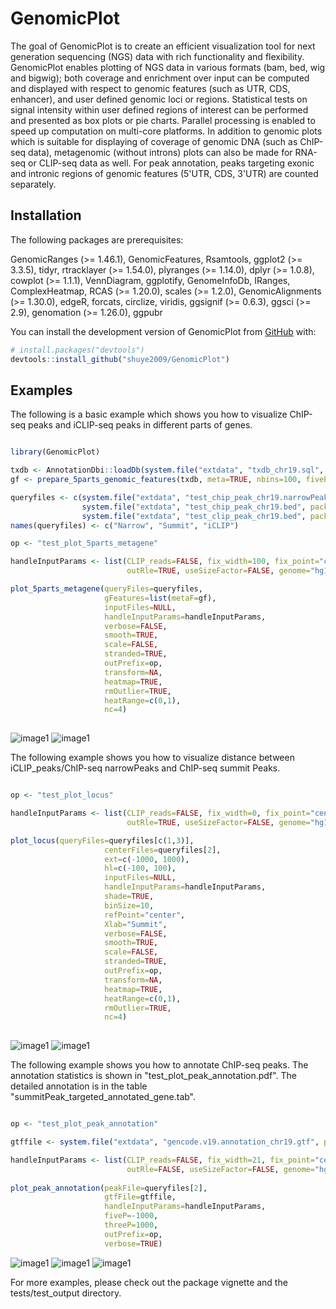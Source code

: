 
# GenomicPlot

<!-- badges: start -->
<!-- badges: end -->

The goal of GenomicPlot is to create an efficient visualization tool for next generation sequencing (NGS) data with rich functionality and flexibility. GenomicPlot enables plotting of NGS data in various formats (bam, bed, wig and bigwig); both coverage and enrichment over input can be computed and displayed with respect to genomic features (such as UTR, CDS, enhancer), and user defined genomic loci or regions. Statistical tests on signal intensity within user defined regions of interest can be performed and presented as box plots or pie charts. Parallel processing is enabled to speed up computation on multi-core platforms. In addition to genomic plots which is suitable for displaying of coverage of genomic DNA (such as ChIP-seq data), metagenomic (without introns) plots can also be made for RNA-seq or CLIP-seq data as well. For peak annotation, peaks targeting exonic and intronic regions of genomic features (5'UTR, CDS, 3'UTR) are counted separately.

## Installation

The following packages are prerequisites: 

GenomicRanges (>= 1.46.1), GenomicFeatures, Rsamtools, ggplot2 (>= 3.3.5), tidyr, rtracklayer (>= 1.54.0), plyranges (>= 1.14.0), dplyr (>= 1.0.8), cowplot (>= 1.1.1), VennDiagram, ggplotify, GenomeInfoDb, IRanges, ComplexHeatmap, RCAS (>= 1.20.0), scales (>= 1.2.0), GenomicAlignments (>= 1.30.0), edgeR, forcats, circlize, viridis, ggsignif (>= 0.6.3), ggsci (>= 2.9), genomation (>= 1.26.0), ggpubr

You can install the development version of GenomicPlot from [GitHub](https://github.com/) with:

``` r
# install.packages("devtools")
devtools::install_github("shuye2009/GenomicPlot")
```

## Examples

The following is a basic example which shows you how to visualize ChIP-seq peaks and iCLIP-seq peaks in different parts of genes.

``` r

library(GenomicPlot)

txdb <- AnnotationDbi::loadDb(system.file("extdata", "txdb_chr19.sql", package="GenomicPlot"))
gf <- prepare_5parts_genomic_features(txdb, meta=TRUE, nbins=100, fiveP=-2000, threeP=1000, longest=TRUE)

queryfiles <- c(system.file("extdata", "test_chip_peak_chr19.narrowPeak", package="GenomicPlot"),
                system.file("extdata", "test_chip_peak_chr19.bed", package="GenomicPlot"),
                system.file("extdata", "test_clip_peak_chr19.bed", package="GenomicPlot"))
names(queryfiles) <- c("Narrow", "Summit", "iCLIP")

op <- "test_plot_5parts_metagene"

handleInputParams <- list(CLIP_reads=FALSE, fix_width=100, fix_point="center", norm=FALSE, useScore=FALSE,
                          outRle=TRUE, useSizeFactor=FALSE, genome="hg19")

plot_5parts_metagene(queryFiles=queryfiles, 
                     gFeatures=list(metaF=gf), 
                     inputFiles=NULL, 
                     handleInputParams=handleInputParams,
                     verbose=FALSE, 
                     smooth=TRUE, 
                     scale=FALSE, 
                     stranded=TRUE, 
                     outPrefix=op, 
                     transform=NA, 
                     heatmap=TRUE,
                     rmOutlier=TRUE, 
                     heatRange=c(0,1),
                     nc=4)
                     
```
![image1](./tests/test_output/test_plot_5parts_metagene1_1.png)
![image1](./tests/test_output/test_plot_5parts_metagene1_2.png)

The following example shows you how to visualize distance between iCLIP_peaks/ChIP-seq narrowPeaks and ChIP-seq summit Peaks.

``` r

op <- "test_plot_locus"

handleInputParams <- list(CLIP_reads=FALSE, fix_width=0, fix_point="center", norm=FALSE, useScore=FALSE,
                          outRle=TRUE, useSizeFactor=FALSE, genome="hg19")

plot_locus(queryFiles=queryfiles[c(1,3)], 
                     centerFiles=queryfiles[2], 
                     ext=c(-1000, 1000), 
                     hl=c(-100, 100), 
                     inputFiles=NULL,                              
                     handleInputParams=handleInputParams, 
                     shade=TRUE, 
                     binSize=10, 
                     refPoint="center", 
                     Xlab="Summit",
                     verbose=FALSE, 
                     smooth=TRUE, 
                     scale=FALSE, 
                     stranded=TRUE, 
                     outPrefix=op, 
                     transform=NA, 
                     heatmap=TRUE,
                     heatRange=c(0,1),
                     rmOutlier=TRUE, 
                     nc=4)
                     
```
![image1](./tests/test_output/test_plot_locus1_1.png)
![image1](./tests/test_output/test_plot_locus1_2.png)

The following example shows you how to annotate ChIP-seq peaks. The annotation statistics is shown in "test_plot_peak_annotation.pdf". The detailed annotation is in the table "summitPeak_targeted_annotated_gene.tab".

``` r

op <- "test_plot_peak_annotation"

gtffile <- system.file("extdata", "gencode.v19.annotation_chr19.gtf", package="GenomicPlot")

handleInputParams <- list(CLIP_reads=FALSE, fix_width=21, fix_point="center", norm=FALSE, useScore=FALSE,
                          outRle=FALSE, useSizeFactor=FALSE, genome="hg19")
                          
plot_peak_annotation(peakFile=queryfiles[2], 
                     gtfFile=gtffile, 
                     handleInputParams=handleInputParams, 
                     fiveP=-1000, 
                     threeP=1000, 
                     outPrefix=op, 
                     verbose=TRUE)

```
![image1](./tests/test_output/test_plot_peak_annotation1_1.png)
![image1](./tests/test_output/test_plot_peak_annotation1_2.png)
![image1](./tests/test_output/test_plot_peak_annotation1_3.png)

For more examples, please check out the package vignette and the tests/test_output directory.

